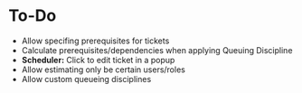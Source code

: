 # To-Do

 - Allow specifing prerequisites for tickets
 - Calculate prerequisites/dependencies when applying Queuing Discipline
 - **Scheduler:** Click to edit ticket in a popup
 - Allow estimating only be certain users/roles
 - Allow custom queueing disciplines
